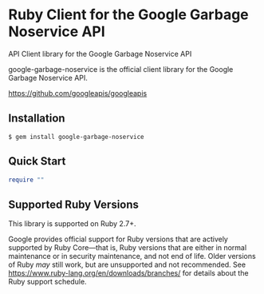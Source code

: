 # Ruby Client for the Google Garbage Noservice API

API Client library for the Google Garbage Noservice API

google-garbage-noservice is the official client library for the Google Garbage Noservice API.

https://github.com/googleapis/googleapis

## Installation

```
$ gem install google-garbage-noservice
```

## Quick Start

```ruby
require ""
```

## Supported Ruby Versions

This library is supported on Ruby 2.7+.

Google provides official support for Ruby versions that are actively supported
by Ruby Core—that is, Ruby versions that are either in normal maintenance or
in security maintenance, and not end of life. Older versions of Ruby _may_
still work, but are unsupported and not recommended. See
https://www.ruby-lang.org/en/downloads/branches/ for details about the Ruby
support schedule.
